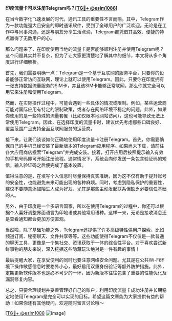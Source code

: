 **印度流量卡可以注册Telegram吗？[[TG💪+ @esim1088](https://t.me/s/esim1088)]**

在当今数字化飞速发展的时代，通讯工具的重要性不言而喻。其中，Telegram作为一款功能强大且安全的即时通讯软件，受到了全球用户的广泛欢迎。无论是在工作中与同事沟通，还是与朋友分享生活点滴，Telegram都凭借其高效、便捷的特点赢得了无数用户的心。

那么问题来了，在印度使用当地的流量卡是否能够顺利注册并使用Telegram呢？这个问题其实并不复杂，但为了让大家更清楚地了解其中的细节，本文将从多个角度进行详细解析。

首先，我们需要明确一点：Telegram是一个基于互联网的服务平台，只要你的设备能够正常访问互联网，理论上就可以使用Telegram。因此，只要你在印度拥有一张支持数据流量服务的SIM卡，并且该SIM卡能够正常联网，那么你就完全可以用它来注册和使用Telegram。

然而，在实际操作过程中，可能会遇到一些具体的情况或限制。例如，某些运营商可能对国际应用有特定的限制政策，或者存在网络环境不稳定的问题。此外，如果你使用的是一些特殊的流量套餐（比如仅限本地网站访问），这也可能导致无法正常使用Telegram。因此，在选择印度的流量卡时，建议优先考虑那些口碑良好、覆盖范围广且支持全面互联网服务的运营商。

接下来，让我们谈谈如何正确地使用印度流量卡注册Telegram。首先，你需要确保自己的手机已经安装了最新版本的Telegram应用程序。如果尚未下载，请前往各大应用商店搜索“Telegram”并完成安装。接着，打开应用后按照提示输入有效的手机号码即可开始注册流程。通常情况下，系统会向你发送一条包含验证码的短信，输入验证码之后便完成了基本设置。

值得注意的是，在填写个人信息时尽量保持真实准确，因为这不仅有助于提升账号的安全性，也能避免未来可能出现的各种麻烦。同时，考虑到隐私保护的重要性，建议不要随意添加陌生人成为好友，尤其是那些主动发起联系但缺乏必要信任基础的人。

另外，由于印度是一个多语言国家，所以在使用Telegram的过程中，你还可以根据个人喜好调整界面语言为印地语或其他常用语种。这样一来，无论是接收消息还是查看通知都会更加方便直观。

当然啦，除了基础功能之外，Telegram还提供了许多高级特性供用户探索。比如频道订阅、秘密聊天、文件共享等等。这些功能使得Telegram不仅仅是一款普通的聊天工具，更像是一个集社交、资讯获取于一体的综合性平台。对于喜欢尝试新鲜事物的朋友来说，深入挖掘这些隐藏玩法绝对是一件有趣的事情！

最后提醒大家，在享受便利的同时也要注意网络安全问题。尤其是在公共Wi-Fi环境下操作敏感信息时要格外小心，最好启用双重身份验证等额外防护措施。此外，定期更新软件版本也是必不可少的一环，因为新版本往往包含了重要的性能优化及漏洞修复内容。

总之，只要合理规划并妥善管理好自己的账户，利用印度流量卡成功注册并长期稳定地使用Telegram是完全可以实现的目标。希望这篇文章能为大家提供有益的帮助！如果你还有其他疑问，欢迎随时留言讨论哦～

[[TG💪+ @esim1088](https://t.me/s/esim1088) ![Image](https://i.postimg.cc/4NQfJmqS/Snipaste-2025-05-13-00-14-12.png)]